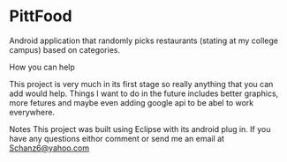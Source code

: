PittFood
========

Android application that randomly picks restaurants (stating at my college campus) based on categories.

How you can help

This project is very much in its first stage so really anything that you can add would help. Things I want to do in the 
future includes better graphics, more fetures and maybe even adding google api to be abel to work everywhere.

Notes
This project was built using Eclipse with its android plug in. If you have any questions eithor comment or send me an email
at Schanz6@yahoo.com

